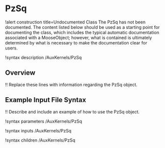 # PzSq

!alert construction title=Undocumented Class
The PzSq has not been documented. The content listed below should be used as a starting point for
documenting the class, which includes the typical automatic documentation associated with a
MooseObject; however, what is contained is ultimately determined by what is necessary to make the
documentation clear for users.

!syntax description /AuxKernels/PzSq

## Overview

!! Replace these lines with information regarding the PzSq object.

## Example Input File Syntax

!! Describe and include an example of how to use the PzSq object.

!syntax parameters /AuxKernels/PzSq

!syntax inputs /AuxKernels/PzSq

!syntax children /AuxKernels/PzSq

